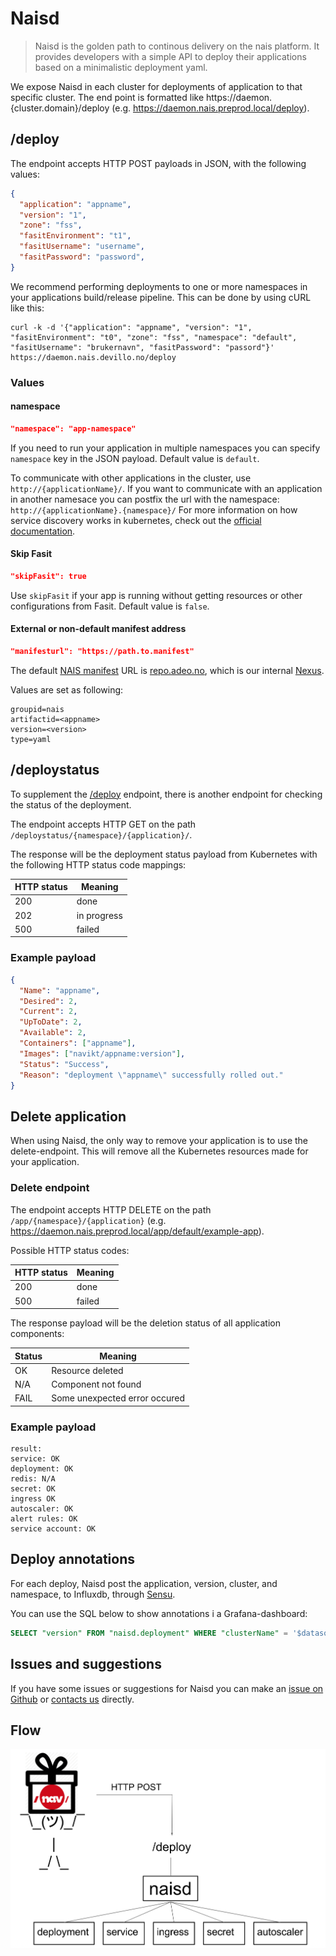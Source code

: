 Naisd
=====

> Naisd is the golden path to continous delivery on the nais platform. It provides developers with a simple API to deploy their applications based on a minimalistic deployment yaml.

We expose Naisd in each cluster for deployments of application to that specific cluster. The end point is formatted like  https://daemon.{cluster.domain}/deploy (e.g. https://daemon.nais.preprod.local/deploy).


## /deploy

The endpoint accepts HTTP POST payloads in JSON, with the following values:

```json
{
  "application": "appname",
  "version": "1",
  "zone": "fss",
  "fasitEnvironment": "t1",
  "fasitUsername": "username",
  "fasitPassword": "password",
}
```

We recommend performing deployments to one or more namespaces in your applications build/release pipeline. This can be done by using cURL like this:

```
curl -k -d '{"application": "appname", "version": "1", "fasitEnvironment": "t0", "zone": "fss", "namespace": "default", "fasitUsername": "brukernavn", "fasitPassword": "passord"}' https://daemon.nais.devillo.no/deploy
```


### Values

#### namespace

```json
"namespace": "app-namespace"
```

If you need to run your application in multiple namespaces you can specify `namespace` key in the JSON payload. Default value is `default`.

To communicate with other applications in the cluster, use `http://{applicationName}/`. If you want to communicate with an application in another namesace you can postfix the url with the namespace: `http://{applicationName}.{namespace}/`
For more information on how service discovery works in kubernetes, check out the [official documentation](https://kubernetes.io/docs/concepts/services-networking/dns-pod-service/).


#### Skip Fasit

```json
"skipFasit": true
```

Use `skipFasit` if your app is running without getting resources or other configurations from Fasit. Default value is `false`.


#### External or non-default manifest address

```json
"manifesturl": "https://path.to.manifest"
```

The default [NAIS manifest](/documentation/contracts/README.md#nais-manifest) URL is [repo.adeo.no](https://repo.adeo.no/), which is our internal [Nexus](/../nexus.md).

Values are set as following:
```text
groupid=nais
artifactid=<appname>
version=<version>
type=yaml
```


## /deploystatus

To supplement the [/deploy](/content/deploy/naisd.md#deploy) endpoint, there is another endpoint for checking the status of the deployment.

The endpoint accepts HTTP GET on the path `/deploystatus/{namespace}/{application}/`.

The response will be the deployment status payload from Kubernetes with the following HTTP status code mappings:

| HTTP status | Meaning     |
| ----------- | ----------- |
| 200         | done        |
| 202         | in progress |
| 500         | failed      |


### Example payload

```json
{
  "Name": "appname",
  "Desired": 2,
  "Current": 2,
  "UpToDate": 2,
  "Available": 2,
  "Containers": ["appname"],
  "Images": ["navikt/appname:version"],
  "Status": "Success",
  "Reason": "deployment \"appname\" successfully rolled out."
}
```


## Delete application

When using Naisd, the only way to remove your application is to use the delete-endpoint. This will remove all the Kubernetes resources made for your application.

### Delete endpoint

The endpoint accepts HTTP DELETE on the path `/app/{namespace}/{application}`  (e.g. https://daemon.nais.preprod.local/app/default/example-app).

Possible HTTP status codes:

| HTTP status | Meaning     |
| ----------- | ----------- |
| 200         | done        |
| 500         | failed      |

The response payload will be the deletion status of all application components:

| Status | Meaning                        |
| ------ | ------------------------------ |
| OK     | Resource deleted               |
| N/A    | Component not found            |
| FAIL   | Some unexpected error occured  |


### Example payload

```
result:
service: OK
deployment: OK
redis: N/A
secret: OK
ingress OK
autoscaler: OK
alert rules: OK
service account: OK
```


## Deploy annotations

For each deploy, Naisd post the application, version, cluster, and namespace, to Influxdb, through [Sensu](/../metrics/metrics.md#push-metrics).

You can use the SQL below to show annotations i a Grafana-dashboard:

```sql
SELECT "version" FROM "naisd.deployment" WHERE "clusterName" = '$datasource$' AND "application" =~ /^$app$/ AND "namespace" =~ /^$namespace$/ AND $timeFilter
```


## Issues and suggestions

If you have some issues or suggestions for Naisd you can make an [issue on Github](https://github.com/nais/naisd/issues) or [contacts us](/#contact-us) directly.


## Flow

![overview](../_media/naisd_overview.png)
